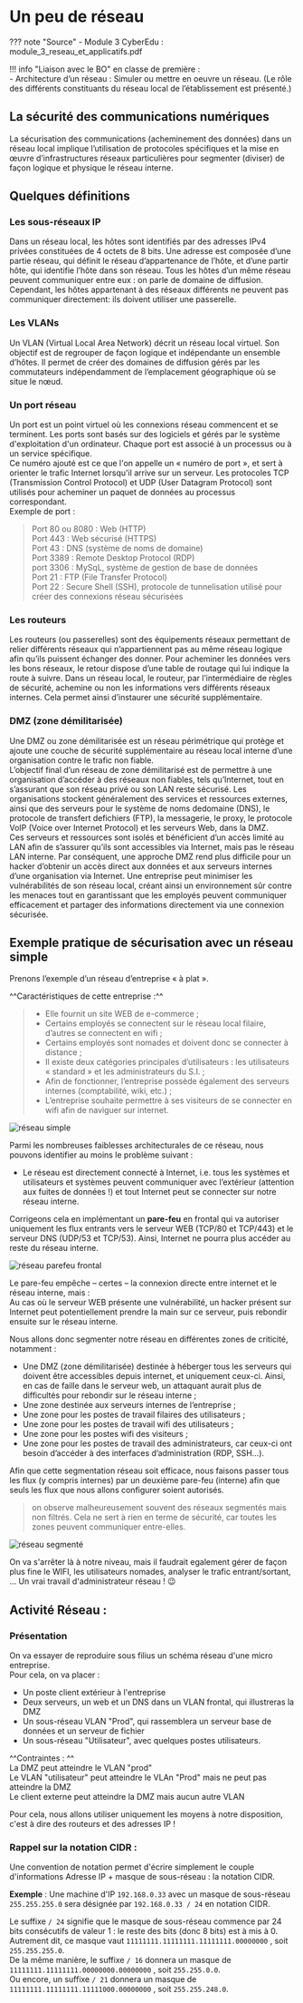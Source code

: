 # Un peu de réseau 

??? note "Source"
    - Module 3 CyberEdu : module_3_reseau_et_applicatifs.pdf


!!! info "Liaison avec le BO"
    en classe de première : <br/>
    - Architecture d’un réseau : Simuler ou mettre en oeuvre un réseau. (Le rôle des différents constituants du réseau local de l’établissement est présenté.)<br/>

## La sécurité des communications numériques
La  sécurisation  des  communications  (acheminement  des  données)  dans  un réseau local implique l’utilisation de protocoles spécifiques et la mise en œuvre d’infrastructures réseaux particulières pour segmenter (diviser) de façon logique 
et physique le réseau interne.

## Quelques définitions 

### Les sous-réseaux IP
Dans  un  réseau  local,  les  hôtes  sont  identifiés par  des  adresses  IPv4  privées constituées de 4 octets de 8 bits. Une adresse est composée d’une partie réseau, qui définit le réseau d’appartenance de l’hôte, et d’une partir hôte, qui identifie l’hôte dans son réseau. Tous les hôtes d’un même réseau peuvent communiquer entre eux : on parle de domaine de diffusion. Cependant, les hôtes appartenant à des  réseaux  différents  ne  peuvent  pas  communiquer  directement:  ils  doivent utiliser une passerelle.

### Les VLANs
Un  VLAN  (Virtual  Local  Area  Network)  décrit  un  réseau local virtuel. Son  objectif est de regrouper de façon logique et indépendante un ensemble d’hôtes. Il permet de créer des domaines de diffusion gérés par les commutateurs indépendamment 
de l’emplacement géographique où se situe le nœud. 

### Un port réseau
Un port est un point virtuel où les connexions réseau commencent et se terminent. Les ports sont basés sur des logiciels et gérés par le système d'exploitation d'un ordinateur. Chaque port est associé à un processus ou à un service spécifique.<br/>
Ce numéro ajouté est ce que l'on appelle un « numéro de port », et sert à orienter le trafic Internet lorsqu'il arrive sur un serveur. Les protocoles TCP (Transmission Control Protocol) et UDP (User Datagram Protocol) sont utilisés pour acheminer un paquet de données au processus correspondant.<br/>
Exemple de port : <br/>
>  Port 80 ou 8080 : Web (HTTP)<br/>
>  Port 443 : Web sécurisé (HTTPS)<br/>
>  Port 43 : DNS (système de noms de domaine)<br/>
>  Port 3389 : Remote Desktop Protocol (RDP)<br/>
>  port 3306 : MySqL, système de gestion de base de données<br/>
>  Port 21 : FTP (File Transfer Protocol)<br/>
>  Port 22 : Secure Shell (SSH), protocole de tunnelisation utilisé pour créer des connexions réseau sécurisées

### Les routeurs
Les routeurs (ou passerelles) sont des équipements réseaux permettant de relier différents réseaux qui n’appartiennent pas au même réseau logique afin qu’ils puissent  échanger  des  donner.  Pour  acheminer  les  données  vers  les  bons réseaux, le retour dispose d’une table de routage qui lui indique la route à suivre. Dans  un  réseau  local,  le  routeur,  par  l’intermédiaire  de  règles  de  sécurité, achemine  ou  non  les  informations  vers  différents  réseaux  internes.  Cela  permet ainsi  d’instaurer  une sécurité supplémentaire.

### DMZ (zone démilitarisée)
Une DMZ  ou zone démilitarisée est un réseau périmétrique qui protège et ajoute une couche de sécurité supplémentaire au réseau local interne d’une organisation contre le trafic non fiable.<br />
L’objectif final d’un réseau de zone démilitarisé est de permettre à une organisation d’accéder à des réseaux non fiables, tels qu’Internet, tout en s’assurant que son réseau privé ou son LAN reste sécurisé. Les organisations stockent généralement des services et ressources externes, ainsi que des serveurs pour le système de noms dedomaine (DNS), le protocole de transfert defichiers (FTP), la messagerie, le proxy, le protocole VoIP (Voice over Internet Protocol) et les serveurs Web, dans la DMZ. <br />
Ces serveurs et ressources sont isolés et bénéficient d’un accès limité au LAN afin de s’assurer qu’ils sont accessibles via Internet, mais pas le réseau LAN interne. Par conséquent, une approche DMZ rend plus difficile pour un hacker d’obtenir un accès direct aux données et aux serveurs internes d’une organisation via Internet. Une entreprise peut minimiser les vulnérabilités de son réseau local, créant ainsi un environnement sûr contre les menaces tout en garantissant que les employés peuvent communiquer efficacement et partager des informations directement via une connexion sécurisée.

## Exemple pratique de sécurisation avec un réseau simple

Prenons l’exemple d’un réseau d’entreprise « à plat ». 

^^Caractéristiques de cette entreprise :^^<br />
> - Elle fournit un site WEB de e-commerce ;<br />
> - Certains employés se connectent sur le réseau local filaire, d’autres se connectent en wifi ;<br />
> - Certains employés sont nomades et doivent donc se connecter à distance ;<br />
> - Il existe deux catégories principales d’utilisateurs : les utilisateurs « standard » et les administrateurs du S.I. ;<br />
> - Afin de fonctionner, l’entreprise possède également des serveurs internes (comptabilité, wiki, etc.) ;<br />
> - L’entreprise souhaite permettre à ses visiteurs de se connecter en wifi afin de naviguer sur internet.

![réseau simple](./data/reseauAplat.png)

Parmi les nombreuses faiblesses architecturales de ce réseau, nous pouvons identifier au moins le problème suivant :<br />

- Le réseau est directement connecté à Internet, i.e. tous les systèmes et utilisateurs et systèmes peuvent communiquer avec l’extérieur (attention aux fuites de données !) et tout Internet peut se connecter sur notre réseau interne.<br />

Corrigeons cela en implémentant un **pare-feu** en frontal qui va autoriser uniquement les flux entrants vers le serveur WEB (TCP/80 et TCP/443) et le serveur DNS (UDP/53 et TCP/53). Ainsi, Internet ne pourra plus accéder au reste du réseau interne.

![réseau parefeu frontal](./data/reseauParfeuFrontal.png)

Le pare-feu empêche – certes – la connexion directe entre internet et le réseau interne, mais :<br />
Au cas où le serveur WEB présente une vulnérabilité, un hacker présent sur Internet peut potentiellement prendre la main sur ce serveur, puis rebondir ensuite sur le réseau interne.


Nous allons donc segmenter notre réseau en différentes zones de criticité, notamment :<br />
- Une DMZ (zone démilitarisée) destinée à héberger tous les serveurs qui doivent être accessibles depuis internet, et uniquement ceux-ci. Ainsi, en cas de faille dans le serveur web, un attaquant aurait plus de difficultés pour rebondir sur le réseau interne ;<br />
- Une zone destinée aux serveurs internes de l’entreprise ;<br />
- Une zone pour les postes de travail filaires des utilisateurs ;<br />
- Une zone pour les postes de travail wifi des utilisateurs ;<br />
- Une zone pour les postes wifi des visiteurs ;<br />
- Une zone pour les postes de travail des administrateurs, car ceux-ci ont besoin d’accéder à des interfaces d’administration (RDP, SSH…).<br />

Afin que cette segmentation réseau soit efficace, nous faisons passer tous les flux (y compris internes) par un deuxième pare-feu (interne) afin que seuls les flux que nous allons configurer soient autorisés.

> on observe malheureusement souvent des réseaux segmentés mais non filtrés. Cela ne sert à rien en terme de sécurité, car toutes les zones peuvent communiquer entre-elles.

![réseau segmenté](./data/reseauSegmente.png)

On va s'arrêter là à notre niveau, mais il faudrait egalement gérer de façon plus fine le WIFI, les utilisateurs nomades, analyser le trafic entrant/sortant, ... Un vrai travail d'administrateur réseau ! :wink:

## Activité Réseau :

### Présentation

On va essayer de reproduire sous filius un schéma réseau d'une micro entreprise.<br />
Pour cela, on va placer :<br />
- Un poste client extérieur à l'entreprise<br />
- Deux serveurs, un web et un DNS dans un VLAN frontal, qui illustreras la DMZ<br />
- Un sous-réseau VLAN "Prod", qui rassemblera un serveur base de données et un serveur de fichier<br />
- Un sous-réseau "Utilisateur", avec quelques postes utilisateurs.<br />

^^Contraintes : ^^<br />
La DMZ peut atteindre le VLAN "prod"<br />
Le VLAN "utilisateur" peut atteindre le VLAn "Prod" mais ne peut pas atteindre la DMZ<br />
Le client externe peut atteindre la DMZ mais aucun autre VLAN

Pour cela, nous allons utiliser uniquement les moyens à notre disposition, c'est à dire des routeurs et des adresses IP !

### Rappel sur la notation CIDR :

Une convention de notation permet d'écrire simplement le couple d'informations Adresse IP + masque de sous-réseau : la notation CIDR.

**Exemple** : Une machine d'IP ```192.168.0.33``` avec un masque de sous-réseau ```255.255.255.0``` sera désignée par ```192.168.0.33 / 24``` en notation CIDR.

Le suffixe ```/ 24``` signifie que le masque de sous-réseau commence par  24 bits consécutifs de valeur 1 : le reste des bits (donc 8 bits) est à mis à 0.  
Autrement dit, ce masque vaut ```11111111.11111111.11111111.00000000``` , soit ```255.255.255.0```.  
De la même manière, le suffixe ```/ 16``` donnera un masque de ```11111111.11111111.00000000.00000000``` , soit ```255.255.0.0```.  
Ou encore, un suffixe ```/ 21``` donnera un masque de ```11111111.11111111.11111000.00000000``` , soit ```255.255.248.0```. 







